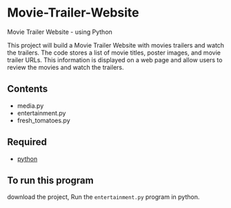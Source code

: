 # Movie-Trailer-Website
Movie Trailer Website - using Python

This project will build a Movie Trailer Website with movies trailers and watch the trailers. 
The code stores a list of movie titles, poster images, and movie trailer URLs. 
This information is displayed on a web page and allow users to review the movies and watch the trailers.

## Contents
- media.py
- entertainment.py
- fresh_tomatoes.py

## Required
- [python](https://www.python.org/downloads/)

## To run this program

download the project, Run the ```entertainment.py``` program in python.